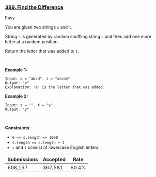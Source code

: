 ### [389. Find the Difference](https://leetcode.com/problems/find-the-difference/)

Easy

You are given two strings `` s `` and `` t ``.

String `` t `` is generated by random shuffling string `` s `` and then add one more letter at a random position.

Return the letter that was added to `` t ``.

 

__Example 1:__

```
Input: s = "abcd", t = "abcde"
Output: "e"
Explanation: 'e' is the letter that was added.
```

__Example 2:__

```
Input: s = "", t = "y"
Output: "y"
```

 

__Constraints:__

*   `` 0 <= s.length <= 1000 ``
*   `` t.length == s.length + 1 ``
*   `` s `` and `` t `` consist of lowercase English letters.

| Submissions    | Accepted     | Rate   |
| -------------- | ------------ | ------ |
| 608,157 | 367,581 | 60.4% |